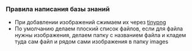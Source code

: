 ### Правила написания базы знаний

* При добавлении изображений сжимаем их через [tinypng](https://tinypng.com/)
* По умолчанию делаем плоский список файлов, если для файла нужны изображения, делаем папку с названием файла и кладем туда сам файл и рядом сами изображения в папку images

